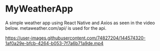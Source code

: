 # MyWeatherApp
A simple weather app using React Native and Axios as seen in the video below. metaweather.com/api/ is used for the api.


https://user-images.githubusercontent.com/74827204/144574320-1af0a29e-bfcb-4264-b053-7f7a6b71a9de.mp4

